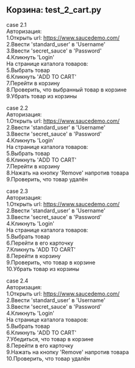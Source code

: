 ## Корзина: test_2_cart.py  
case 2.1  
Авторизация:  
1.Открыть url: https://www.saucedemo.com/  
2.Ввести 'standard_user' в 'Username'  
3.Ввести 'secret_sauce' в 'Password'  
4.Кликнуть 'Login'  
На странице каталога товаров:  
5.Выбрать товар  
6.Кликнуть 'ADD TO CART'  
7.Перейти в корзину  
8.Проверить, что выбранный товар в корзине  
9.Убрать товар из корзины  
  
case 2.2  
Авторизация:  
1.Открыть url: https://www.saucedemo.com/  
2.Ввести 'standard_user' в 'Username'  
3.Ввести 'secret_sauce' в 'Password'  
4.Кликнуть 'Login'  
На странице каталога товаров:  
5.Выбрать товар  
6.Кликнуть 'ADD TO CART'  
7.Перейти в корзину  
8.Нажать на кнопку 'Remove' напротив товара  
9.Проверить, что товар удалён  
  
case 2.3  
Авторизация:  
1.Открыть url: https://www.saucedemo.com/  
2.Ввести 'standard_user' в 'Username'  
3.Ввести 'secret_sauce' в 'Password'  
4.Кликнуть 'Login'  
На странице каталога товаров:  
5.Выбрать товар  
6.Перейти в его карточку  
7.Кликнуть 'ADD TO CART'  
8.Перейти в корзину  
9.Проверить, что товар в корзине  
10.Убрать товар из корзины  
  
case 2.4  
Авторизация:  
1.Открыть url: https://www.saucedemo.com/  
2.Ввести 'standard_user' в 'Username'  
3.Ввести 'secret_sauce' в 'Password'  
4.Кликнуть 'Login'  
На странице каталога товаров:  
5.Выбрать товар  
6.Кликнуть 'ADD TO CART'  
7.Убедиться, что товар в корзине  
8.Перейти в его карточку  
9.Нажать на кнопку 'Remove' напротив товара  
10.Проверить, что товар удалён  
  
